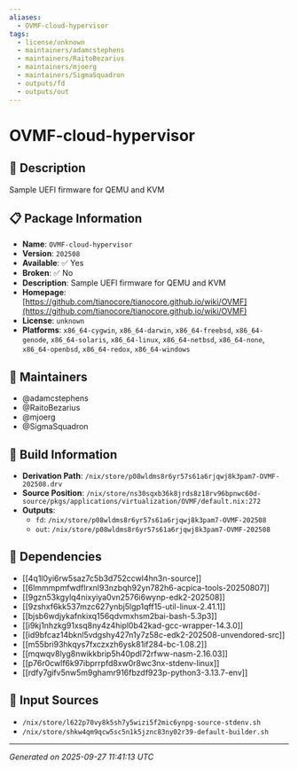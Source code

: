 ```yaml
---
aliases:
  - OVMF-cloud-hypervisor
tags:
  - license/unknown
  - maintainers/adamcstephens
  - maintainers/RaitoBezarius
  - maintainers/mjoerg
  - maintainers/SigmaSquadron
  - outputs/fd
  - outputs/out
---
```


# OVMF-cloud-hypervisor

## 📝 Description

Sample UEFI firmware for QEMU and KVM

## 📋 Package Information

- **Name**: `OVMF-cloud-hypervisor`
- **Version**: `202508`
- **Available**: ✅ Yes
- **Broken**: ✅ No
- **Description**: Sample UEFI firmware for QEMU and KVM
- **Homepage**: [https://github.com/tianocore/tianocore.github.io/wiki/OVMF](https://github.com/tianocore/tianocore.github.io/wiki/OVMF)
- **License**: `unknown`
- **Platforms**: `x86_64-cygwin`, `x86_64-darwin`, `x86_64-freebsd`, `x86_64-genode`, `x86_64-solaris`, `x86_64-linux`, `x86_64-netbsd`, `x86_64-none`, `x86_64-openbsd`, `x86_64-redox`, `x86_64-windows`
## 👥 Maintainers

- @adamcstephens
- @RaitoBezarius
- @mjoerg
- @SigmaSquadron


## 🔧 Build Information

- **Derivation Path**: `/nix/store/p08wldms8r6yr57s61a6rjqwj8k3pam7-OVMF-202508.drv`
- **Source Position**: `/nix/store/ns30sqxb36k8jrds8z18rv96bpnwc60d-source/pkgs/applications/virtualization/OVMF/default.nix:272`
- **Outputs**:
  - `fd`:  `/nix/store/p08wldms8r6yr57s61a6rjqwj8k3pam7-OVMF-202508`
  - `out`:  `/nix/store/p08wldms8r6yr57s61a6rjqwj8k3pam7-OVMF-202508`

## 🔗 Dependencies

- [[4q1l0yi6rw5saz7c5b3d752ccwl4hn3n-source]]
- [[6lmmmpmfwdflrxnl93nzbqh92yn782h6-acpica-tools-20250807]]
- [[9gzn53kgylq4nixyiya0vn2576i6wynp-edk2-202508]]
- [[9zshxf6kk537mzc627ynbj5lgp1qff15-util-linux-2.41.1]]
- [[bjsb6wdjykafnkixq156qdvmxhsm2bai-bash-5.3p3]]
- [[i9kj1nhzkg91xsq8ny4z4hipl0b42kad-gcc-wrapper-14.3.0]]
- [[id9bfcaz14bknl5vdgshy427n1y7z58c-edk2-202508-unvendored-src]]
- [[m55bri93hkqys7fxczxzh6ysk81if284-bc-1.08.2]]
- [[mqwqv8lyg8nwikkbrip5h40pdl72rfww-nasm-2.16.03]]
- [[p76r0cwlf6k97ibprrpfd8xw0r8wc3nx-stdenv-linux]]
- [[rdfy7gifv5nw5m9ghamr916fbzdf923p-python3-3.13.7-env]]

## 📁 Input Sources

- `/nix/store/l622p70vy8k5sh7y5wizi5f2mic6ynpg-source-stdenv.sh`
- `/nix/store/shkw4qm9qcw5sc5n1k5jznc83ny02r39-default-builder.sh`

---
*Generated on 2025-09-27 11:41:13 UTC*
